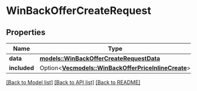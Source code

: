 # WinBackOfferCreateRequest

## Properties

Name | Type | Description | Notes
------------ | ------------- | ------------- | -------------
**data** | [**models::WinBackOfferCreateRequestData**](WinBackOfferCreateRequest_data.md) |  | 
**included** | Option<[**Vec<models::WinBackOfferPriceInlineCreate>**](WinBackOfferPriceInlineCreate.md)> |  | [optional]

[[Back to Model list]](../README.md#documentation-for-models) [[Back to API list]](../README.md#documentation-for-api-endpoints) [[Back to README]](../README.md)


